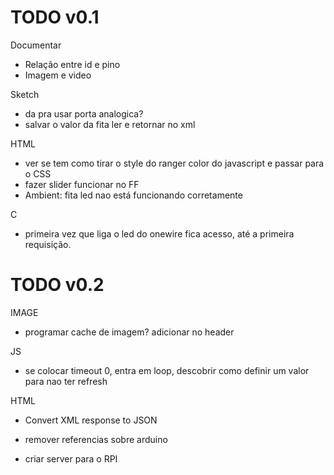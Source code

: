 TODO v0.1
=========

Documentar
* Relação entre id e pino
* Imagem e video

Sketch
* da pra usar porta analogica?
* salvar o valor da fita ler e retornar no xml

HTML
* ver se tem como tirar o style do ranger color do javascript e passar para o CSS
* fazer slider funcionar no FF
* Ambient: fita led nao está funcionando corretamente

C
* primeira vez que liga o led do onewire fica acesso, até a primeira requisição.



TODO v0.2
=========

IMAGE
* programar cache de imagem? adicionar no header

JS
* se colocar timeout 0, entra em loop, descobrir como definir um valor para nao ter refresh

HTML
* Convert XML response to JSON

* remover referencias sobre arduino
* criar server para o RPI
